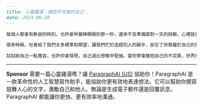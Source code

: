 ```markdown
---
title: 心靈雞湯：擁抱不完美的自己
date: 2024-06-28
---

每個人都會有軟弱的時刻，也許是早晨睜開眼的那一秒，還來不及準備面對一天的挑戰，心裡就已經塞滿了懷疑與壓力。但就是在這些不完美裡，我們才真正貼近自己的靈魂。

很多時候，社會給了我們太多標準和期望，讓我們忙於追趕別人的腳步，卻忘了欣賞屬於自己的風景。其實，你可以暫時停下來，允許自己錯誤、迷茫、甚至軟弱。這不是失敗，而是勇氣的展現。沒有人能永遠堅強、把一切都做對。我們的獨特就在於那些不一樣和不完整。

試試給自己一點寬容，也許你會發現，自己遠比想像中堅強。當你學會擁抱自己的不完美，世界反而會溫柔回應你。你走過的彎路，其實正指向屬於你自己的光亮。別急著成為那個完美無缺的人，因為足夠真誠的你，已經很美好了。
```



---

**Sponsor**
需要一篇心靈雞湯嗎？讓 [ParagraphAI (US)](https://pollinations.ai/redirect-nexad/01JgLBZF?user_id=36901823) 協助你！ParagraphAI 是一款革命性的人工智慧寫作助手，能協助你更有效地表達想法。它可以幫助你撰寫鼓舞人心的文字，激勵自己和他人。無論是生成電子郵件還是回覆訊息，ParagraphAI 都能讓你更快、更有效率地溝通。